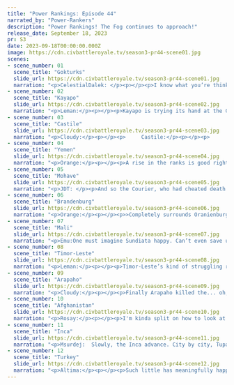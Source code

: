 ```yaml
---
title: "Power Rankings: Episode 44"
narrated_by: "Power-Rankers"
description: "Power Rankings! The Fog continues to approach!"
release_date: September 18, 2023
pr: S3
date: 2023-09-18T00:00:00.000Z
image: https://cdn.civbattleroyale.tv/season3-pr44-scene01.jpg
scenes:
- scene_number: 01
  scene_title: "Gokturks"
  slide_url: https://cdn.civbattleroyale.tv/season3-pr44-scene01.jpg
  narration: "<p>CelestialDalek: </p><p></p><p>I know what you’re thinking: yet another Orkhon Valley civ - these guys are gonna be ridiculously overhyped and throw hard in the actual game. I mean, remember Northern Yuan, the Khamugs and Mongolia, right? Well… there’s still the very real possibility they do that. HOWEVER, TSL reputation aside, the Gokturks have the biggest potential of any Mongolian civ we’ve seen so far. There’s no Chukchi figure to the east, and Siberia to the west is divided between Tuva and the Permians rather than being hegemonized by one monolithic power. Han to the south can be dangerous, but they’re apt to stalemate themselves against the Ming, giving the gokturks a chance to break out. Overall, don’t write off the first Turkic Khaganate, they might surprise you.</p><p></p><p>(note: up to 100% of this PR might be taken from the part 0 prs)</p>"
- scene_number: 02
  scene_title: "Kayapo"
  slide_url: https://cdn.civbattleroyale.tv/season3-pr44-scene02.jpg
  narration: "<p>Leman:</p><p></p><p>Kayapo is trying its hand at the Gokturk strategy. Doing fuck-all on an island and then if they die, they’ll probably just reset the timeline. Just like Gokturks.</p>"
- scene_number: 03
  scene_title: "Castile"
  slide_url: https://cdn.civbattleroyale.tv/season3-pr44-scene03.jpg
  narration: "<p>Cloudy:</p><p></p><p>     Castile:</p><p></p><p>          Cloudy:</p><p></p><p>               Castile:</p><p></p><p>                    Cloudy:</p><p></p><p>                         Castile:</p><p>                              Cloudy:                                   Castile:                                        Cloudy: So how’s the weather down here</p>"
- scene_number: 04
  scene_title: "Yemen"
  slide_url: https://cdn.civbattleroyale.tv/season3-pr44-scene04.jpg
  narration: "<p>Orange:</p><p></p><p>A rise in the ranks is good right?</p><p>Ye men</p><p>Still gonna die?</p><p>Ye men…</p>"
- scene_number: 05
  scene_title: "Mohave"
  slide_url: https://cdn.civbattleroyale.tv/season3-pr44-scene05.jpg
  narration: "<p>JDT: </p><p>And so the Courier, who had cheated death in the cemetery outside Goodsprings, cheated death once again, and the Mojave Wasteland was forever changed</p><p></p><p>Supporting all the chaos that comes with independence, the Courier was the man/woman responsible for a truly free New Vegas. He/she ensured the fall of Mr. House and the end of the Legion's and NCR's influence over New Vegas.</p><p></p><p>The Brotherhood used the battle of Hoover Dam as an opportunity to retake HELIOS One, and came to control the area between it and Hidden Valley. With no organized opposition, their patrols began monitoring trade along Interstate 15 and 95, seizing any items of technology they deemed inappropriate.</p><p></p><p>The Fiends overran Camp McCarran during the Second Battle of Hoover Dam. In the anarchic months that followed, the Fiends asserted dominance over Outer Vegas.</p><p></p><p>After generations of being beaten down, the Great Khans were finally broken by the Courier. Those few who avoided the Courier's wrath moved north, into the wilderness of Idaho, where they tried once more to rebuild.</p><p></p><p>Ok in seriousness Mohave was one of the only nations this part to have action. They lost northern Honshu. Brotherhood of Steel still needs a bit of tuning for their power armor…</p>"
- scene_number: 06
  scene_title: "Brandenburg"
  slide_url: https://cdn.civbattleroyale.tv/season3-pr44-scene06.jpg
  narration: "<p>Orange:</p><p></p><p>>Completely surrounds Oranienburg and sieges it for ages>Still doesn’t take itlol</p><p>lmao even</p>"
- scene_number: 07
  scene_title: "Mali"
  slide_url: https://cdn.civbattleroyale.tv/season3-pr44-scene07.jpg
  narration: "<p>Emu:One must imagine Sundiata happy. Can’t even save us from boredom when we need it most.</p>"
- scene_number: 08
  scene_title: "Timor-Leste"
  slide_url: https://cdn.civbattleroyale.tv/season3-pr44-scene08.jpg
  narration: "<p>Leman:</p><p></p><p>Timor-Leste’s kind of struggling recently. After the short period of peace, it seems that Timor-Leste, statistically, has more in common with Afghanistan than the other members of the Elite Four. And that’s kind of a problem, because Timor-Leste isn’t really on top anymore, but also, not really that big of a deal, because Timor-Leste is still statistically stronger than Afghanistan. The only difference is that Afghanistan seems to be making more gains against Turkey, while Timor-Leste is mostly stalemating.</p>"
- scene_number: 09
  scene_title: "Arapaho"
  slide_url: https://cdn.civbattleroyale.tv/season3-pr44-scene09.jpg
  narration: "<p>Cloudy:</p><p></p><p>Finally Arapaho killed the... oh, no, they didn’t. Turns out that the whole “Arapaho finally killed the Gokturks” arc was a dream. You saw nothing.</p>"
- scene_number: 10
  scene_title: "Afghanistan"
  slide_url: https://cdn.civbattleroyale.tv/season3-pr44-scene10.jpg
  narration: "<p>Rosay:</p><p></p><p>I'm kinda split on how to look at Afghanistan. On one hand I got to respect them being the only ones to actually hold back Turkey, but on the other how are they losing to Mohave. In terms of the game slowly becoming a game of Turkey vs the universe, I think they're likely going to hold on for a very long time, but it's probably too late in the game to reverse the inevitable, especially since they have not expanded much since endgame continued as they still lose to what basically amounts to rump civs such as Mohave. Though with the late game reset, Afghanistan is getting a massive buff getting free reign over the majority of Asia. Though as a Timor Leste enjoyer, Afghanistan I beg you please let Timor win by holding off Turkey.</p>"
- scene_number: 11
  scene_title: "Inca"
  slide_url: https://cdn.civbattleroyale.tv/season3-pr44-scene11.jpg
  narration: "<p>Msurdej:  Slowly, the Inca advance. City by city, Tupac’s forces have  marched up Central America, and grow ever closer to  the Arapaho Heartland. Can the Inca keep the momentum going, and keep advancing northwards? </p>"
- scene_number: 12
  scene_title: "Turkey"
  slide_url: https://cdn.civbattleroyale.tv/season3-pr44-scene12.jpg
  narration: "<p>Altima:</p><p></p><p>Such little has meaningfully happened for the Turks that I don’t think you’d notice if I copy/pasted their entry from last part. Attrition at the edges, lots of stats, coming reboot looks nice for them. Same as it ever was.</p>"
---
```

